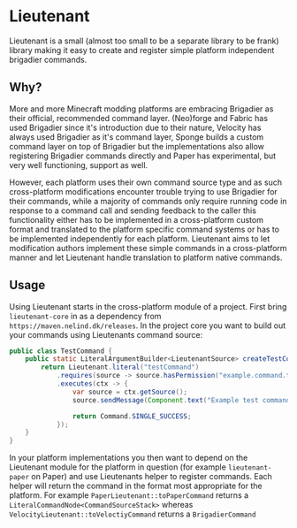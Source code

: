 Lieutenant
==========
Lieutenant is a small (almost too small to be a separate library to be frank) library making it easy to
create and register simple platform independent brigadier commands.

## Why?
More and more Minecraft modding platforms are embracing Brigadier as their official, recommended command layer.
(Neo)forge and Fabric has used Brigadier since it's introduction due to their nature, Velocity has always used
Brigadier as it's command layer, Sponge builds a custom command layer on top of Brigadier but the implementations
also allow registering Brigadier commands directly and Paper has experimental, but very well functioning, support as well.

However, each platform uses their own command source type and as such cross-platform modifications encounter trouble
trying to use Brigadier for their commands, while a majority of commands only require running code in response to a
command call and sending feedback to the caller this functionality either has to be implemented in a cross-platform
custom format and translated to the platform specific command systems or has to be implemented independently for each
platform. Lieutenant aims to let modification authors implement these simple commands in a cross-platform manner and
let Lieutenant handle translation to platform native commands.

## Usage
Using Lieutenant starts in the cross-platform module of a project. First bring `lieutenant-core` in as a dependency
from `https://maven.nelind.dk/releases`. In the project core you want to build out your commands using Lieutenants
command source:
```java
public class TestCommand {
    public static LiteralArgumentBuilder<LieutenantSource> createTestCommand() {
        return Lieutenant.literal("testCommand")
            .requires(source -> source.hasPermission("example.command.test"))
            .executes(ctx -> {
                var source = ctx.getSource();
                source.sendMessage(Component.text("Example test command ran!"));

                return Command.SINGLE_SUCCESS;
            });
    }
}
```

In your platform implementations you then want to depend on the Lieutenant module for the platform in question
(for example `lieutenant-paper` on Paper) and use Lieutenants helper to register commands. Each helper will return the
command in the format most appropriate for the platform. For example `PaperLieutenant::toPaperCommand` returns a
`LiteralCommandNode<CommandSourceStack>` whereas `VelocityLieutenant::toVeloctiyCommand` returns a `BrigadierCommand`
